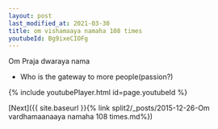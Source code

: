```yaml
---
layout: post
last_modified_at: 2021-03-30
title: om vishamaaya namaha 108 times
youtubeId: Bg9ixeCIOFg
---
```

 
 
Om Praja dwaraya nama 
 
 -  Who is the gateway to more people(passion?) 
 
  
 
  
 
 
 
 
 
 


{% include youtubePlayer.html id=page.youtubeId %}
 
[Next]({{ site.baseurl }}{% link  split2/_posts/2015-12-26-Om vardhamaanaaya namaha 108 times.md%})
 
